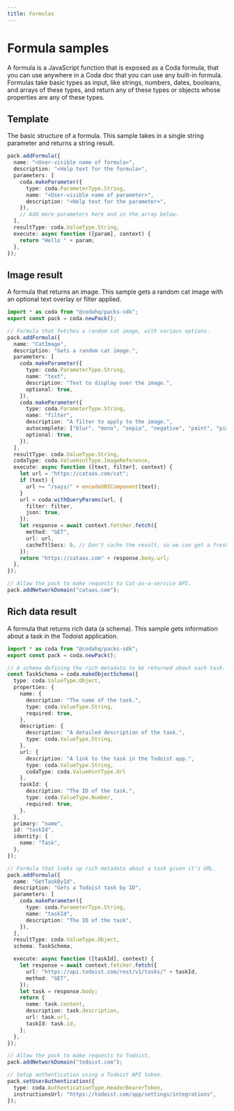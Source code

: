 ```yaml
---
title: Formulas
---
```


# Formula samples

A formula is a JavaScript function that is exposed as a Coda formula, that you can use anywhere in a Coda doc that you can use any built-in formula. Formulas take basic types as input, like strings, numbers, dates, booleans, and arrays of these types, and return any of these types or objects whose properties are any of these types.


## Template
The basic structure of a formula. This sample takes in a single string parameter and returns a string result.
```ts
pack.addFormula({
  name: "<User-visible name of formula>",
  description: "<Help text for the formula>",
  parameters: [
    coda.makeParameter({
      type: coda.ParameterType.String,
      name: "<User-visible name of parameter>",
      description: "<Help text for the parameter>",
    }),
    // Add more parameters here and in the array below.
  ],
  resultType: coda.ValueType.String,
  execute: async function ([param], context) {
    return "Hello " + param;
  },
});
```
## Image result
A formula that returns an image. This sample gets a random cat image with an optional text overlay or filter applied.
```ts
import * as coda from "@codahq/packs-sdk";
export const pack = coda.newPack();

// Formula that fetches a random cat image, with various options.
pack.addFormula({
  name: "CatImage",
  description: "Gets a random cat image.",
  parameters: [
    coda.makeParameter({
      type: coda.ParameterType.String,
      name: "text",
      description: "Text to display over the image.",
      optional: true,
    }),
    coda.makeParameter({
      type: coda.ParameterType.String,
      name: "filter",
      description: "A filter to apply to the image.",
      autocomplete: ["blur", "mono", "sepia", "negative", "paint", "pixel"],
      optional: true,
    }),
  ],
  resultType: coda.ValueType.String,
  codaType: coda.ValueHintType.ImageReference,
  execute: async function ([text, filter], context) {
    let url = "https://cataas.com/cat";
    if (text) {
      url += "/says/" + encodeURIComponent(text);
    }
    url = coda.withQueryParams(url, {
      filter: filter,
      json: true,
    });
    let response = await context.fetcher.fetch({
      method: "GET",
      url: url,
      cacheTtlSecs: 0, // Don't cache the result, so we can get a fresh cat.
    });
    return "https://cataas.com" + response.body.url;
  },
});

// Allow the pack to make requests to Cat-as-a-service API.
pack.addNetworkDomain("cataas.com");
```
## Rich data result
A formula that returns rich data (a schema). This sample gets information about a task in the Todoist application.
```ts
import * as coda from "@codahq/packs-sdk";
export const pack = coda.newPack();

// A schema defining the rich metadata to be returned about each task.
const TaskSchema = coda.makeObjectSchema({
  type: coda.ValueType.Object,
  properties: {
    name: {
      description: "The name of the task.",
      type: coda.ValueType.String,
      required: true,
    },
    description: {
      description: "A detailed description of the task.",
      type: coda.ValueType.String,
    },
    url: {
      description: "A link to the task in the Todoist app.",
      type: coda.ValueType.String,
      codaType: coda.ValueHintType.Url
    },
    taskId: {
      description: "The ID of the task.",
      type: coda.ValueType.Number,
      required: true,
    },
  },
  primary: "name",
  id: "taskId",
  identity: {
    name: "Task",
  },
});

// Formula that looks up rich metadata about a task given it's URL.
pack.addFormula({
  name: "GetTaskById",
  description: "Gets a Todoist task by ID",
  parameters: [
    coda.makeParameter({
      type: coda.ParameterType.String,
      name: "taskId",
      description: "The ID of the task",
    }),
  ],
  resultType: coda.ValueType.Object,
  schema: TaskSchema,

  execute: async function ([taskId], context) {
    let response = await context.fetcher.fetch({
      url: "https://api.todoist.com/rest/v1/tasks/" + taskId,
      method: "GET",
    });
    let task = response.body;
    return {
      name: task.content,
      description: task.description,
      url: task.url,
      taskId: task.id,
    };
  },
});

// Allow the pack to make requests to Todoist.
pack.addNetworkDomain("todoist.com");

// Setup authentication using a Todoist API token.
pack.setUserAuthentication({
  type: coda.AuthenticationType.HeaderBearerToken,
  instructionsUrl: "https://todoist.com/app/settings/integrations",
});
```

